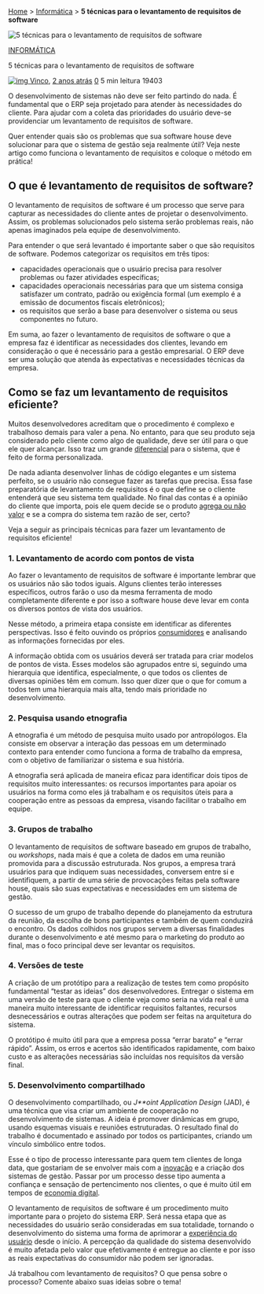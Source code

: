 [Home](https://blog.vinco.com.br/) > [Informática](https://blog.vinco.com.br/category/informatica/) > **5 técnicas para o levantamento de requisitos de software**

![5 técnicas para o levantamento de requisitos de software](https://blog.vinco.com.br/wp-content/uploads/2019/11/310814-bianca-entrega-ate-1610-x-tecnicas-para-o-levantamento-de-requisitos-de-software-1200x675.jpg)

[INFORMÁTICA](https://blog.vinco.com.br/category/informatica/)

5 técnicas para o levantamento de requisitos de software 

[![img](https://secure.gravatar.com/avatar/06a6a29b83dac345557708c1417da226?s=28&d=mm&r=g) ](https://blog.vinco.com.br/author/vinco/)[Vinco](https://blog.vinco.com.br/author/vinco/), [2 anos atrás](https://blog.vinco.com.br/levantamento-de-requisitos-de-software/) [ 0](https://blog.vinco.com.br/levantamento-de-requisitos-de-software/#comments) 5 min leitura 19403

O desenvolvimento de sistemas não deve ser feito partindo do nada. É fundamental que o ERP seja projetado para atender às necessidades do cliente. Para ajudar com a coleta das prioridades do usuário deve-se providenciar um levantamento de requisitos de software.

Quer entender quais são os problemas que sua software house deve solucionar para que o sistema de gestão seja realmente útil? Veja neste artigo como funciona o levantamento de requisitos e coloque o método em prática!

## O que é levantamento de requisitos de software?

O levantamento de requisitos de software é um processo que serve para capturar as necessidades do cliente antes de projetar o desenvolvimento. Assim, os problemas solucionados pelo sistema serão problemas reais, não apenas imaginados pela equipe de desenvolvimento.

Para entender o que será levantado é importante saber o que são requisitos de software. Podemos categorizar os requisitos em três tipos:

- capacidades operacionais que o usuário precisa para resolver problemas ou fazer atividades específicas;
- capacidades operacionais necessárias para que um sistema consiga satisfazer um contrato, padrão ou exigência formal (um exemplo é a emissão de documentos fiscais eletrônicos);
- os requisitos que serão a base para desenvolver o sistema ou seus componentes no futuro.

Em suma, ao fazer o levantamento de requisitos de software o que a empresa faz é identificar as necessidades dos clientes, levando em consideração o que é necessário para a gestão empresarial. O ERP deve ser uma solução que atenda às expectativas e necessidades técnicas da empresa.

## Como se faz um levantamento de requisitos eficiente?

Muitos desenvolvedores acreditam que o procedimento é complexo e trabalhoso demais para valer a pena. No entanto, para que seu produto seja considerado pelo cliente como algo de qualidade, deve ser útil para o que ele quer alcançar. Isso traz um grande [diferencial](https://blog.vinco.com.br/especializacao-em-segmentos-de-mercado-um-diferencial-competitivo/) para o sistema, que é feito de forma personalizada.

De nada adianta desenvolver linhas de código elegantes e um sistema perfeito, se o usuário não consegue fazer as tarefas que precisa. Essa fase preparatória de levantamento de requisitos é o que define se o cliente entenderá que seu sistema tem qualidade. No final das contas é a opinião do cliente que importa, pois ele quem decide se o produto [agrega ou não valor](https://blog.vinco.com.br/e-possivel-agregar-valor-do-produto-da-sua-software-house-pelo-sped/) e se a compra do sistema tem razão de ser, certo?

Veja a seguir as principais técnicas para fazer um levantamento de requisitos eficiente!

### 1. Levantamento de acordo com pontos de vista

Ao fazer o levantamento de requisitos de software é importante lembrar que os usuários não são todos iguais. Alguns clientes terão interesses específicos, outros farão o uso da mesma ferramenta de modo completamente diferente e por isso a software house deve levar em conta os diversos pontos de vista dos usuários.

Nesse método, a primeira etapa consiste em identificar as diferentes perspectivas. Isso é feito ouvindo os próprios [consumidores](https://blog.vinco.com.br/sou-obrigado-a-informar-o-cpf-em-todas-as-compras/) e analisando as informações fornecidas por eles.

A informação obtida com os usuários deverá ser tratada para criar modelos de pontos de vista. Esses modelos são agrupados entre si, seguindo uma hierarquia que identifica, especialmente, o que todos os clientes de diversas opiniões têm em comum. Isso quer dizer que o que for comum a todos tem uma hierarquia mais alta, tendo mais prioridade no desenvolvimento.

### 2. Pesquisa usando etnografia

A etnografia é um método de pesquisa muito usado por antropólogos. Ela consiste em observar a interação das pessoas em um determinado contexto para entender como funciona a forma de trabalho da empresa, com o objetivo de familiarizar o sistema e sua história.

A etnografia será aplicada de maneira eficaz para identificar dois tipos de requisitos muito interessantes: os recursos importantes para apoiar os usuários na forma como eles já trabalham e os requisitos úteis para a cooperação entre as pessoas da empresa, visando facilitar o trabalho em equipe.

### 3. Grupos de trabalho

O levantamento de requisitos de software baseado em grupos de trabalho, ou *workshops*, nada mais é que a coleta de dados em uma reunião promovida para a discussão estruturada. Nos grupos, a empresa trará usuários para que indiquem suas necessidades, conversem entre si e identifiquem, a partir de uma série de provocações feitas pela software house, quais são suas expectativas e necessidades em um sistema de gestão.

O sucesso de um grupo de trabalho depende do planejamento da estrutura da reunião, da escolha de bons participantes e também de quem conduzirá o encontro. Os dados colhidos nos grupos servem a diversas finalidades durante o desenvolvimento e até mesmo para o marketing do produto ao final, mas o foco principal deve ser levantar os requisitos.

### 4. Versões de teste

A criação de um protótipo para a realização de testes tem como propósito fundamental “testar as ideias” dos desenvolvedores. Entregar o sistema em uma versão de teste para que o cliente veja como seria na vida real é uma maneira muito interessante de identificar requisitos faltantes, recursos desnecessários e outras alterações que podem ser feitas na arquitetura do sistema.

O protótipo é muito útil para que a empresa possa “errar barato” e “errar rápido”. Assim, os erros e acertos são identificados rapidamente, com baixo custo e as alterações necessárias são incluídas nos requisitos da versão final.

### 5. Desenvolvimento compartilhado

O desenvolvimento compartilhado, ou *J**oint Application Design* (JAD), é uma técnica que visa criar um ambiente de cooperação no desenvolvimento de sistemas. A ideia é promover dinâmicas em grupo, usando esquemas visuais e reuniões estruturadas. O resultado final do trabalho é documentado e assinado por todos os participantes, criando um vínculo simbólico entre todos.

Esse é o tipo de processo interessante para quem tem clientes de longa data, que gostariam de se envolver mais com a [inovação](https://blog.vinco.com.br/inovacao-em-servicos-para-sua-software-house/) e a criação dos sistemas de gestão. Passar por um processo desse tipo aumenta a confiança e sensação de pertencimento nos clientes, o que é muito útil em tempos de [economia digital](https://blog.vinco.com.br/economia-digital-o-que-e-como-funciona/).

O levantamento de requisitos de software é um procedimento muito importante para o projeto do sistema ERP. Será nessa etapa que as necessidades do usuário serão consideradas em sua totalidade, tornando o desenvolvimento do sistema uma forma de aprimorar a [experiência do usuário](https://blog.vinco.com.br/emissao-de-documentos-fiscais-em-aplicativo-mobile/) desde o início. A percepção da qualidade do sistema desenvolvido é muito afetada pelo valor que efetivamente é entregue ao cliente e por isso as reais expectativas do consumidor não podem ser ignoradas.

Já trabalhou com levantamento de requisitos? O que pensa sobre o processo? Comente abaixo suas ideias sobre o tema!